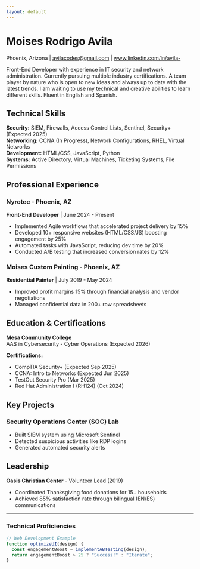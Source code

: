 ```yaml
---
layout: default
---
```


# Moises Rodrigo Avila   
Phoenix, Arizona | avilacodes@gmail.com | www.linkedin.com/in/avila-  

Front-End Developer with experience in IT security and network administration. Currently pursuing multiple industry certifications. A team player by nature who is open to new ideas and always up to date with the latest trends. I am waiting to use my technical and creative abilities to learn different skills. Fluent in English and Spanish.

## Technical Skills  
**Security:** SIEM, Firewalls, Access Control Lists, Sentinel, Security+ (Expected 2025)  
**Networking:** CCNA (In Progress), Network Configurations, RHEL, Virtual Networks  
**Development:** HTML/CSS, JavaScript, Python  
**Systems:** Active Directory, Virtual Machines, Ticketing Systems, File Permissions  

## Professional Experience  

### Nyrotec - Phoenix, AZ  
**Front-End Developer** | June 2024 - Present  
- Implemented Agile workflows that accelerated project delivery by 15%  
- Developed 10+ responsive websites (HTML/CSS/JS) boosting engagement by 25%  
- Automated tasks with JavaScript, reducing dev time by 20%  
- Conducted A/B testing that increased conversion rates by 12%  

### Moises Custom Painting - Phoenix, AZ  
**Residential Painter** | July 2019 - May 2024  
- Improved profit margins 15% through financial analysis and vendor negotiations  
- Managed confidential data in 200+ row spreadsheets  

## Education & Certifications  
**Mesa Community College**  
AAS in Cybersecurity - Cyber Operations (Expected 2026)  

**Certifications:**  
- CompTIA Security+ (Expected Sep 2025)  
- CCNA: Intro to Networks (Expected Jun 2025)  
- TestOut Security Pro (Mar 2025)  
- Red Hat Administration I (RH124) (Oct 2024)  

## Key Projects  

### Security Operations Center (SOC) Lab  
- Built SIEM system using Microsoft Sentinel  
- Detected suspicious activities like RDP logins  
- Generated automated security alerts  

## Leadership  
**Oasis Christian Center** - Volunteer Lead (2019)  
- Coordinated Thanksgiving food donations for 15+ households  
- Achieved 85% satisfaction rate through bilingual (EN/ES) communications  

---

### Technical Proficiencies  
```javascript
// Web Development Example
function optimizeUI(design) {
  const engagementBoost = implementABTesting(design);
  return engagementBoost > 25 ? "Success!" : "Iterate";
}
